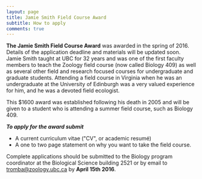 ```yaml
---
layout: page
title: Jamie Smith Field Course Award
subtitle: How to apply
comments: true
---
```


**The Jamie Smith Field Course Award** was awarded in the spring of 2016.  
Details of the application deadline and materials will be updated soon.
Jamie Smith taught at UBC for 32 years and was one of the first faculty members to teach the Zoology field course (now called Biology 409) as well as several other field and research focused courses for undergraduate and graduate students. Attending a field course in Virginia when he was an undergraduate at the University of Edinburgh was a very valued experience for him, and he was a devoted field ecologist.

This $1600 award was established following his death in 2005 and will be given to a student who is attending a summer field course, such as Biology 409.

_**To apply for the award submit**_

* A current curriculum vitae ("CV", or academic resumé)
* A one to two page statement on why you want to take the field course.

Complete applications should be submitted to the Biology program coordinator at the Biological Science building 2521 or by email to tromba@zoology.ubc.ca by **April 15th 2016**. 
